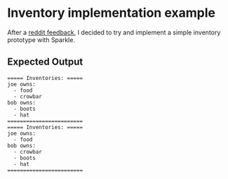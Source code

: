 # Inventory implementation example

After a [reddit feedback](http://www.reddit.com/r/rust/comments/2srrx0/another_entity_component_system/), I decided to try and implement a simple inventory prototype with Sparkle.

## Expected Output

````
===== Inventories: =====
joe owns:
  - food
  - crowbar
bob owns:
  - boots
  - hat
========================
===== Inventories: =====
joe owns:
  - food
bob owns:
  - crowbar
  - boots
  - hat
========================
````
